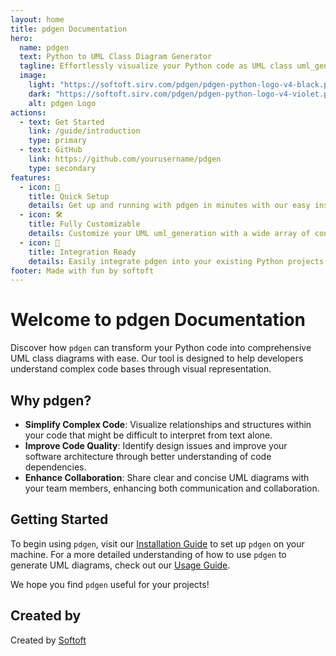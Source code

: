 ```yaml
---
layout: home
title: pdgen Documentation
hero:
  name: pdgen
  text: Python to UML Class Diagram Generator
  tagline: Effortlessly visualize your Python code as UML class uml_generation.
  image:
    light: "https://softoft.sirv.com/pdgen/pdgen-python-logo-v4-black.png"
    dark: "https://softoft.sirv.com/pdgen/pdgen-python-logo-v4-violet.png"
    alt: pdgen Logo
actions:
  - text: Get Started
    link: /guide/introduction
    type: primary
  - text: GitHub
    link: https://github.com/yourusername/pdgen
    type: secondary
features:
  - icon: 🚀
    title: Quick Setup
    details: Get up and running with pdgen in minutes with our easy installation process.
  - icon: 🛠️
    title: Fully Customizable
    details: Customize your UML uml_generation with a wide array of configuration options.
  - icon: 🔗
    title: Integration Ready
    details: Easily integrate pdgen into your existing Python projects and workflows.
footer: Made with fun by softoft
---
```


# Welcome to pdgen Documentation

Discover how `pdgen` can transform your Python code into comprehensive UML class diagrams with ease. Our tool is designed to help developers understand complex code bases through visual representation.

## Why pdgen?

- **Simplify Complex Code**: Visualize relationships and structures within your code that might be difficult to interpret from text alone.
- **Improve Code Quality**: Identify design issues and improve your software architecture through better understanding of code dependencies.
- **Enhance Collaboration**: Share clear and concise UML diagrams with your team members, enhancing both communication and collaboration.

## Getting Started

To begin using `pdgen`, visit our [Installation Guide](/guide/installation) to set up `pdgen` on your machine. For a more detailed understanding of how to use `pdgen` to generate UML diagrams, check out our [Usage Guide](/guide/usage).

We hope you find `pdgen` useful for your projects!

## Created by

Created by [Softoft](https://softoft.de/)